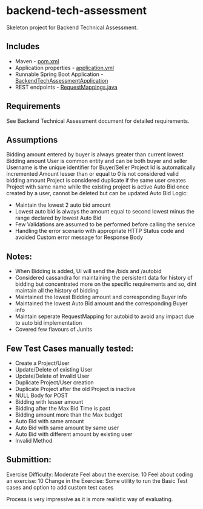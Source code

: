 # backend-tech-assessment

Skeleton project for Backend Technical Assessment.

Includes
--------
- Maven - [pom.xml](pom.xml)
- Application properties - [application.yml](src/main/resources/application.yml)
- Runnable Spring Boot Application - [BackendTechAssessmentApplication](src/main/java/com/intuit/cg/backendtechassessment/BackendTechAssessmentApplication.java)
- REST endpoints - [RequestMappings.java](src/main/java/com/intuit/cg/backendtechassessment/controller/requestmappings/RequestMappings.java)

Requirements
------------
See Backend Technical Assessment document for detailed requirements.

Assumptions
-----------
Bidding amount entered by buyer is always greater than current lowest Bidding amount
User is common entity and can be both buyer and seller
Username is the unique identifier for Buyer/Seller
Project Id is automatically incremented
Amount lesser than or equal to 0 is not considered valid bidding amount
Project is considered duplicate if the same user creates Project with same name while  the existing project is active
Auto Bid once created by a user, cannot be deleted but can be updated
Auto Bid Logic:
- Maintain the lowest 2 auto bid amount
- Lowest auto bid is always the amount equal to second lowest minus the range declared by lowest Auto Bid
- Few Validations are assumed to be performed before calling the service
- Handling the error scenario with appropriate HTTP Status code and avoided Custom error message for Response Body

Notes:
-------
- When Bidding is added, UI will send the /bids and /autobid
- Considered cassandra for maintaining the persistent data for history of bidding
but concentrated more on the specific requirements and so, dint maintain all the history of bidding
- Maintained the lowest Bidding amount and corresponding Buyer info
- Maintained the lowest Auto Bid amount and the corresponding Buyer info
- Maintain seperate RequestMapping for autobid to avoid any impact due to auto bid implementation
- Covered few flavours of Junits

Few Test Cases manually tested:
-------------------------------
- Create a Project/User
- Update/Delete of existing User
- Update/Delete of Invalid User
- Duplicate Project/User creation
- Duplicate Project after the old Project is inactive
- NULL Body for POST
- Bidding with lesser amount
- Bidding after the Max Bid Time is past
- Bidding amount more than the Max budget
- Auto Bid with same amount
- Auto Bid with same amount by same user
- Auto Bid with different amount by existing user
- Invalid Method

Submittion:
------------
Exercise Difficulty: Moderate
Feel about the exercise: 10
Feel about coding an exercise: 10
Change in the Exercise: Some utility to run the Basic Test cases and option to add custom test cases

Process is very impressive as it is more realistic way of evaluating.



